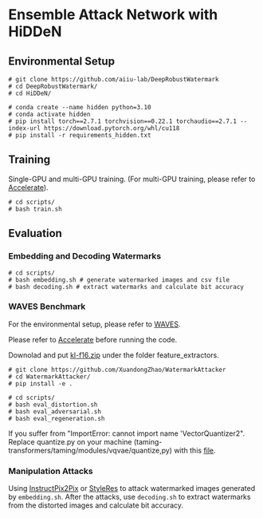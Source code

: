 # Ensemble Attack Network with HiDDeN

## Environmental Setup
```
# git clone https://github.com/aiiu-lab/DeepRobustWatermark
# cd DeepRobustWatermark/
# cd HiDDeN/
```
```
# conda create --name hidden python=3.10
# conda activate hidden
# pip install torch==2.7.1 torchvision==0.22.1 torchaudio==2.7.1 --index-url https://download.pytorch.org/whl/cu118
# pip install -r requirements_hidden.txt
```

## Training
Single-GPU and multi-GPU training. (For multi-GPU training, please refer to [Accelerate](https://huggingface.co/docs/accelerate/basic_tutorials/notebook)).
```
# cd scripts/
# bash train.sh
```

## Evaluation
### Embedding and Decoding Watermarks
```
# cd scripts/
# bash embedding.sh # generate watermarked images and csv file
# bash decoding.sh # extract watermarks and calculate bit accuracy
```
### WAVES Benchmark
For the environmental setup, please refer to [WAVES](https://github.com/umd-huang-lab/WAVES).

Please refer to [Accelerate](https://huggingface.co/docs/accelerate/package_reference/cli) before running the code.

Downolad and put [kl-f16.zip](https://github.com/aiiu-lab/DeepRobustWatermark/releases/tag/kl-f16.zip) under the folder feature_extractors.

```
# git clone https://github.com/XuandongZhao/WatermarkAttacker
# cd WatermarkAttacker/
# pip install -e .
```
```
# cd scripts/
# bash eval_distortion.sh
# bash eval_adversarial.sh
# bash eval_regeneration.sh
```
If you suffer from "ImportError: cannot import name 'VectorQuantizer2". Replace quantize.py on your machine (taming-transformers/taming/modules/vqvae/quantize,py) with this [file](https://github.com/CompVis/taming-transformers/blob/master/taming/modules/vqvae/quantize.py).

### Manipulation Attacks
Using [InstructPix2Pix](https://github.com/timothybrooks/instruct-pix2pix) or [StyleRes](https://github.com/hamzapehlivan/StyleRes) to attack watermarked images generated by ```embedding.sh```. After the attacks, use ```decoding.sh``` to extract watermarks from the distorted images and calculate bit accuracy.